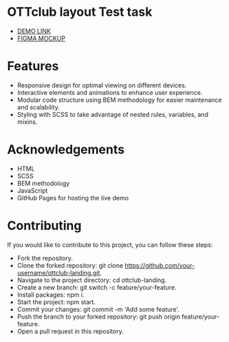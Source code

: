 # OTTclub layout Test task

- [DEMO LINK](https://maksimkad.github.io/OTTclub/)
- [FIGMA MOCKUP](bit.ly/454SwRB)

# Features
- Responsive design for optimal viewing on different devices.
- Interactive elements and animations to enhance user experience.
- Modular code structure using BEM methodology for easier maintenance and scalability.
- Styling with SCSS to take advantage of nested rules, variables, and mixins.

# Acknowledgements
- HTML
- SCSS
- BEM methodology
- JavaScript
- GitHub Pages for hosting the live demo

# Contributing
If you would like to contribute to this project, you can follow these steps:

- Fork the repository.
- Clone the forked repository: git clone https://github.com/your-username/ottclub-landing.git.
- Navigate to the project directory: cd ottclub-landing.
- Create a new branch: git switch -c feature/your-feature.
- Install packages: npm i.
- Start the project: npm start.
- Commit your changes: git commit -m 'Add some feature'.
- Push the branch to your forked repository: git push origin feature/your-feature.
- Open a pull request in this repository.
